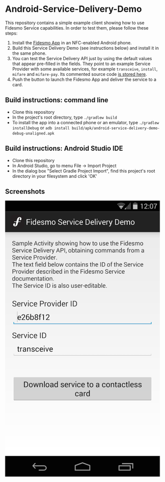 Android-Service-Delivery-Demo
=======================

This repository contains a simple example client showing how to use Fidesmo Service capabilities.
In order to test them, please follow these steps:

1. Install the [Fidesmo App](https://play.google.com/store/apps/details?id=com.fidesmo.sec.android) in an NFC-enabled Android phone.
2. Build this Service Delivery Demo (see instructions below) and install it in the same phone.
3. You can test the Service Delivery API just by using the default values that appear pre-filled in the fields. They point to an example Service Provider with some available services, for example ``transceive``, ``install``, ``mifare`` and ``mifare-pay``. Its commented source code [is stored here](https://github.com/fidesmo/spray-example).
4. Push the button to launch the Fidesmo App and deliver the service to a card.


Build instructions: command line
------------------
- Clone this repository
- In the project's root directory, type ``./gradlew build``
- To install the app into a connected phone or an emulator, type ``./gradlew installDebug`` or ``adb install build/apk/android-service-delivery-demo-debug-unaligned.apk``

Build instructions: Android Studio IDE
------------------
- Clone this repository
- In Android Studio, go to menu File -> Import Project
- In the dialog box "Select Gradle Project Import", find this project's root directory in your filesystem and click 'OK'

Screenshots
---------
![Screenshot of the Service Delivery API screen, showing the default service parameters](/docs/ServiceDelivery_screenshot.png "Screenshot of the Service Delivery API screen, showing the two buttons and the default service parameters")
